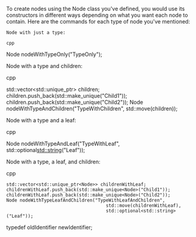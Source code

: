 To create nodes using the Node class you've defined, you would use its constructors in different ways depending on what you want each node to contain. Here are the commands for each type of node you've mentioned:

    Node with just a type:

    cpp

Node nodeWithTypeOnly("TypeOnly");

Node with a type and children:

cpp

std::vector<std::unique_ptr<Node>> children;
children.push_back(std::make_unique<Node>("Child1"));
children.push_back(std::make_unique<Node>("Child2"));
Node nodeWithTypeAndChildren("TypeWithChildren", std::move(children));

Node with a type and a leaf:

cpp

Node nodeWithTypeAndLeaf("TypeWithLeaf", std::optional<std::string>("Leaf"));

Node with a type, a leaf, and children:

cpp

    std::vector<std::unique_ptr<Node>> childrenWithLeaf;
    childrenWithLeaf.push_back(std::make_unique<Node>("Child1"));
    childrenWithLeaf.push_back(std::make_unique<Node>("Child2"));
    Node nodeWithTypeLeafAndChildren("TypeWithLeafAndChildren",
                                         std::move(childrenWithLeaf), 
                                         std::optional<std::string>("Leaf"));
typedef oldIdentifier newIdentifier;